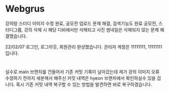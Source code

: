 # Webgrus

강의랑 스터디 이미지 수정 완료, 공모전 업로드 문제 해결, 검색기능도 완료
공모전, 스터디그룹, 강의 삭제 시 해당 디비에서만 삭제되고 사진 썸네일은 삭제되지 않는 문제 해결했습니다.

22/02/07
로그인, 로그아웃, 회원관리 완성했습니다.
관리자 계정은 11111111, 11111111 입니다.

#
실수로 main 브랜치를 건들어서 기존 커밋 기록이 날아갔는데 제가 강의 이미지 오류 수정하기 전까지 세분께서 해주신 커밋 내역은 hyeon 브랜치에서 확인하실수 있을 겁니다. 혹시 기존 커밋 내역 복구할 수 있는 방법을 발견하면 바로 복구하겠습니다.
